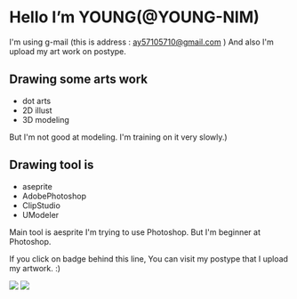 # Hello  I’m YOUNG(@YOUNG-NIM) 
I'm using g-mail (this is address : ay57105710@gmail.com )
And also I'm upload my art work on postype.


## Drawing some arts work
- dot arts
- 2D illust
- 3D modeling

But I'm not good at modeling. I'm training on it very slowly.)

## Drawing tool is
- aseprite
- AdobePhotoshop
- ClipStudio
- UModeler

Main tool is aesprite
I'm trying to use Photoshop. But I'm beginner at Photoshop.

If you click on badge behind this line, You can visit my postype that I upload my artwork. :)

<a href="https://young-drawbox.postype.com/" target="_blank"><img src="https://img.shields.io/badge/Aseprite-7D929E?style=for-the-badge&logo=Aseprite&logoColor=white"/></a>
<a href="https://young-drawbox.postype.com/" target="_blank"><img src="https://img.shields.io/badge/Adobe Photoshop-31A8FF?style=for-the-badge&logo=Adobe Photoshop&logoColor=white"/></a>

<!---
YOUNG-NIM/YOUNG-NIM is a ✨ special ✨ repository because its `README.md` (this file) appears on your GitHub profile.
You can click the Preview link to take a look at your changes.
--->
